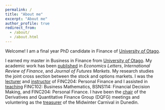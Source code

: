 ```yaml
---
permalink: /
title: "About me"
excerpt: "About me"
author_profile: true
redirect_from: 
  - /about/
  - /about.html
---
```


Welcome! I am a final year PhD candidate in Finance of [University *of* Otago](https://www.otago.ac.nz/). 

I earned my master in Business in Finance from
[University *of* Otago](https://www.otago.ac.nz/).
My academic work has been [published](research) in
*Economics Letters*, *International Review of Finance*, and *Journal of Futures Markets*. My research studies the joint cross section between the stock and
options markets. I was the [lecturer](teaching) and [instructor](teaching) of FINC204: Personal Finance and I assisted in [teaching](teaching) FINC102: Business Mathematics, BSNS114: Financial Decision Making, and FINC204: Personal Finance. I have been the [chair](service) of the Derivatives and Quantitative Finance Group (DQFG) meetings and voluntering as the [treasurer](service) of the Midwinter Carnival in Dunedin. 
